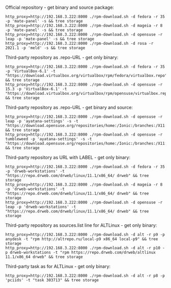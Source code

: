 Official repository - get binary and source package:

```
http_proxy=http://192.168.3.222:8000 ./rpm-download.sh -d fedora -r 35 -p 'mate-panel' -s && tree storage
http_proxy=http://192.168.3.222:8000 ./rpm-download.sh -d mageia -r 8 -p 'mate-panel' -s && tree storage
http_proxy=http://192.168.3.222:8000 ./rpm-download.sh -d opensuse -r leap -p 'mate-panel' -s && tree storage
http_proxy=http://192.168.3.222:8000 ./rpm-download.sh -d rosa -r 2021.1 -p 'meld' -s && tree storage
```

Third-party repository as .repo-URL - get only binary:

```
http_proxy=http://192.168.3.222:8000 ./rpm-download.sh -d fedora -r 35 -p 'VirtualBox-6.1' -t "https://download.virtualbox.org/virtualbox/rpm/fedora/virtualbox.repo" && tree storage
http_proxy=http://192.168.3.222:8000 ./rpm-download.sh -d opensuse -r 15.3 -p 'VirtualBox-6.1' -t "https://download.virtualbox.org/virtualbox/rpm/opensuse/virtualbox.repo" && tree storage
```

Third-party repository as .repo-URL - get binary and source:

```
http_proxy=http://192.168.3.222:8000 ./rpm-download.sh -d opensuse -r leap -p 'ayatana-settings' -s -t "https://download.opensuse.org/repositories/home:/Ionic:/branches:/X11:/Unity/openSUSE_Leap_15.4/home:Ionic:branches:X11:Unity.repo" && tree storage
http_proxy=http://192.168.3.222:8000 ./rpm-download.sh -d opensuse -r tumbleweed -p 'ayatana-settings' -s -t "https://download.opensuse.org/repositories/home:/Ionic:/branches:/X11:/Unity/openSUSE_Tumbleweed/home:Ionic:branches:X11:Unity.repo" && tree storage
```

Third-party repository as URL with LABEL - get only binary:

```
http_proxy=http://192.168.3.222:8000 ./rpm-download.sh -d fedora -r 35 -p 'drweb-workstations' -t "https://repo.drweb.com/drweb/linux/11.1/x86_64/ drweb" && tree storage
http_proxy=http://192.168.3.222:8000 ./rpm-download.sh -d mageia -r 8 -p 'drweb-workstations' -t "https://repo.drweb.com/drweb/linux/11.1/x86_64/ drweb" && tree storage
http_proxy=http://192.168.3.222:8000 ./rpm-download.sh -d opensuse -r leap -p 'drweb-workstations' -t "https://repo.drweb.com/drweb/linux/11.1/x86_64/ drweb" && tree storage
```

Third-party repository as sources.list line for ALTLinux - get only binary:

```
http_proxy=http://192.168.3.222:8000 ./rpm-download.sh -d alt -r p9 -p anydesk -t "rpm http://altrepo.ru/local-p9 x86_64 local-p9" && tree storage
http_proxy=http://192.168.3.222:8000 ./rpm-download.sh -d alt -r p10 -p drweb-workstations -t "rpm https://repo.drweb.com/drweb/altlinux 11.1/x86_64 drweb" && tree storage
```

Third-party task as for ALTLinux - get only binary:

```
http_proxy=http://192.168.3.222:8000 ./rpm-download.sh -d alt -r p8 -p 'pciids' -t "task 303713" && tree storage
```
